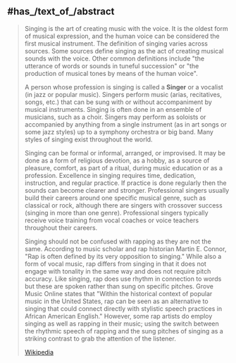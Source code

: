 

## #has_/text_of_/abstract 

> Singing is the art of creating music with the voice. It is the oldest form of musical expression, and the human voice can be considered the first musical instrument. The definition of singing varies across sources. Some sources define singing as the act of creating musical sounds with the voice. Other common definitions include "the utterance of words or sounds in tuneful succession" or "the production of musical tones by means of the human voice".
>
> A person whose profession is singing is called a **Singer** or a vocalist (in jazz or popular music). Singers perform music (arias, recitatives, songs, etc.) that can be sung with or without accompaniment by musical instruments. Singing is often done in an ensemble of musicians, such as a choir. Singers may perform as soloists or accompanied by anything from a single instrument (as in art songs or some jazz styles) up to a symphony orchestra or big band. Many styles of singing exist throughout the world.
>
> Singing can be formal or informal, arranged, or improvised. It may be done as a form of religious devotion, as a hobby, as a source of pleasure, comfort, as part of a ritual, during music education or as a profession. Excellence in singing requires time, dedication, instruction, and regular practice. If practice is done regularly then the sounds can become clearer and stronger. Professional singers usually build their careers around one specific musical genre, such as classical or rock, although there are singers with crossover success (singing in more than one genre). Professional singers typically receive voice training from vocal coaches or voice teachers throughout their careers.
>
> Singing should not be confused with rapping as they are not the same. According to music scholar and rap historian Martin E. Connor, "Rap is often defined by its very opposition to singing." While also a form of vocal music, rap differs from singing in that it does not engage with tonality in the same way and does not require pitch accuracy. Like singing, rap does use rhythm in connection to words but these are spoken rather than sung on specific pitches. Grove Music Online states that "Within the historical context of popular music in the United States, rap can be seen as an alternative to singing that could connect directly with stylistic speech practices in African American English." However, some rap artists do employ singing as well as rapping in their music; using the switch between the rhythmic speech of rapping and the sung pitches of singing as a striking contrast to grab the attention of the listener.
>
> [Wikipedia](https://en.wikipedia.org/wiki/Singing) 

